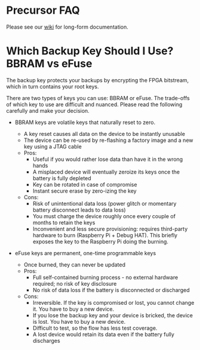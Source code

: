 # Precursor FAQ

Please see our [wiki](https://github.com/betrusted-io/betrusted-wiki/wiki) for long-form documentation.

# Which Backup Key Should I Use? BBRAM vs eFuse

The backup key protects your backups by encrypting the FPGA bitstream, which in turn contains your root keys.

There are two types of keys you can use: BBRAM or eFuse. The trade-offs of which key to use are difficult and nuanced. Please read the following carefully and make your decision.

- BBRAM keys are volatile keys that naturally reset to zero.
  - A key reset causes all data on the device to be instantly unusable
  - The device can be re-used by re-flashing a factory image and a new key using a JTAG cable
  - Pros:
    - Useful if you would rather lose data than have it in the wrong hands
    - A misplaced device will eventually zeroize its keys once the battery is fully depleted
    - Key can be rotated in case of compromise
    - Instant secure erase by zero-izing the key
  - Cons:
    - Risk of unintentional data loss (power glitch or momentary battery disconnect leads to data loss)
    - You must charge the device roughly once every couple of months to retain the keys
    - Inconvenient and less secure provisioning: requires third-party hardware to burn (Raspberry Pi + Debug HAT). This briefly exposes the key to the Raspberry Pi doing the burning.

- eFuse keys are permanent, one-time programmable keys
  - Once burned, they can never be updated
  - Pros:
    - Full self-contained burning process - no external hardware required; no risk of key disclosure
    - No risk of data loss if the battery is disconnected or discharged
  - Cons:
    - Irreversible. If the key is compromised or lost, you cannot change it. You have to buy a new device.
    - If you lose the backup key and your device is bricked, the device is lost. You have to buy a new device.
    - Difficult to test, so the flow has less test coverage.
    - A lost device would retain its data even if the battery fully discharges
